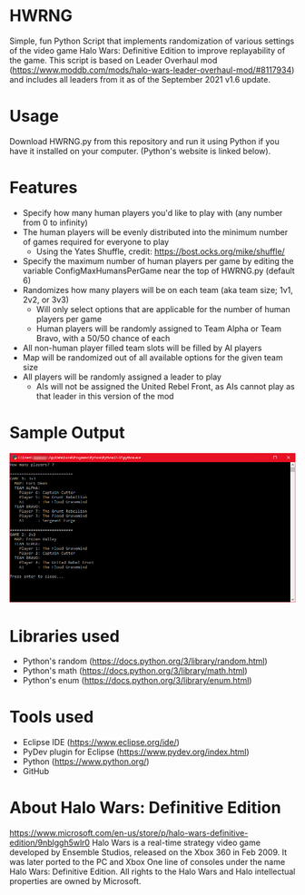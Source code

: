 # HWRNG
Simple, fun Python Script that implements randomization of various settings of the video game Halo Wars: Definitive Edition to improve replayability of the game.
This script is based on Leader Overhaul mod (https://www.moddb.com/mods/halo-wars-leader-overhaul-mod/#8117934) and includes all leaders from it as of the September 2021 v1.6 update.

# Usage
Download HWRNG.py from this repository and run it using Python if you have it installed on your computer. (Python's website is linked below).

# Features
- Specify how many human players you'd like to play with (any number from 0 to infinity)
- The human players will be evenly distributed into the minimum number of games required for everyone to play
  - Using the Yates Shuffle, credit: https://bost.ocks.org/mike/shuffle/
- Specify the maximum number of human players per game by editing the variable ConfigMaxHumansPerGame near the top of HWRNG.py (default 6)
- Randomizes how many players will be on each team (aka team size; 1v1, 2v2, or 3v3)
  - Will only select options that are applicable for the number of human players per game
  - Human players will be randomly assigned to Team Alpha or Team Bravo, with a 50/50 chance of each
- All non-human player filled team slots will be filled by AI players
- Map will be randomized out of all available options for the given team size
- All players will be randomly assigned a leader to play
  - AIs will not be assigned the United Rebel Front, as AIs cannot play as that leader in this version of the mod

# Sample Output
![Sample Output](./images/SampleOutput.png)

# Libraries used
- Python's random (https://docs.python.org/3/library/random.html)
- Python's math (https://docs.python.org/3/library/math.html)
- Python's enum (https://docs.python.org/3/library/enum.html)

# Tools used
- Eclipse IDE (https://www.eclipse.org/ide/)
- PyDev plugin for Eclipse (https://www.pydev.org/index.html)
- Python (https://www.python.org/)
- GitHub

# About Halo Wars: Definitive Edition
https://www.microsoft.com/en-us/store/p/halo-wars-definitive-edition/9nblggh5wlr0
Halo Wars is a real-time strategy video game developed by Ensemble Studios, released on the Xbox 360 in Feb 2009. It was later ported to the PC and Xbox One line of consoles under the name Halo Wars: Definitive Edition.
All rights to the Halo Wars and Halo intellectual properties are owned by Microsoft.
